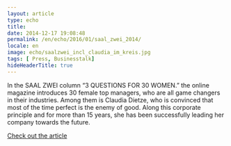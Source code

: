 ```yaml
---
layout: article
type: echo
title:
date: 2014-12-17 19:08:48
permalink: /en/echo/2016/01/saal_zwei_2014/
locale: en
image: echo/saalzwei_incl_claudia_im_kreis.jpg
tags: [ Press, Businesstalk]
hideHeaderTitle: true
---
```


In the SAAL ZWEI column “3 QUESTIONS FOR 30 WOMEN.” the online magazine introduces 30 female top managers, who are all game changers in their industries. Among them is Claudia Dietze, who is convinced that most of the time perfect is the enemy of good. Along this corporate principle and for more than 15 years, she has been successfully leading her company towards the future. 

[Check out the article](http://www.saalzwei.de/management-kolumne/artikel/?tx_ttnews%5Btt_news%5D=617&cHash=936adb78614f25c563d5d35215e492f9)